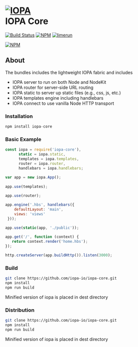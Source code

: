# [![IOPA](http://iopa.io/iopa.png)](http://iopa.io)<br> IOPA Core

[![Build Status](https://api.shippable.com/projects/55ef3c651895ca447413c9cb/badge?branchName=master)](https://app.shippable.com/projects/55ef3c651895ca447413c9cb)
[![NPM](https://img.shields.io/badge/iopa-certified-99cc33.svg?style=flat-square)](http://iopa.io/)
[![limerun](https://img.shields.io/badge/limerun-certified-3399cc.svg?style=flat-square)](https://nodei.co/npm/limerun/)

[![NPM](https://nodei.co/npm/iopa-core.png?downloads=true&downloadRank=true)](https://nodei.co/npm/iopa-core/)

## About
The bundles includes the lightweight IOPA fabric and includes
  * IOPA server to run on both Node and NodeKit
  * IOPA router for server-side URL routing
  * IOPA static to server up static files (e.g., css, js, etc.)
  * IOPA templates engine including handlebars 
  * IOPA connect to use vanilla Node HTTP transport 
 
### Installation
``` js
npm install iopa-core
```
 
### Basic Example
``` js
const iopa = require('iopa-core'),
      static = iopa.static,
      templates = iopa.templates,
      router = iopa.router,
      handlebars = iopa.handlebars;
      
var app = new iopa.App();
       
app.use(templates);

app.use(router);

app.engine('.hbs', handlebars({
    defaultLayout: 'main', 
    views: 'views'
 }));
    
app.use(static(app, './public'));

app.get('/', function (context) {
   return context.render('home.hbs');
});

http.createServer(app.buildHttp()).listen(3000);
```
 
  
### Build
``` bash
git clone https://github.com/iopa-io/iopa-core.git 
npm install
npm run build
```

Minified version of iopa is placed in dest directory

### Distribution
``` bash
git clone https://github.com/iopa-io/iopa-core.git 
npm install
npm run build
```

Minified version of iopa is placed in dest directory